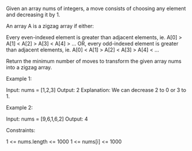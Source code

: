Given an array nums of integers, a move consists of choosing any element and
decreasing it by 1.

An array A is a zigzag array if either:


Every even-indexed element is greater than adjacent elements, ie. A[0] > A[1]
< A[2] > A[3] < A[4] > ...
OR, every odd-indexed element is greater than adjacent elements, ie. A[0] <
A[1] > A[2] < A[3] > A[4] < ...


Return the minimum number of moves to transform the given array nums into a
zigzag array.


Example 1:


Input: nums = [1,2,3]
Output: 2
Explanation: We can decrease 2 to 0 or 3 to 1.


Example 2:


Input: nums = [9,6,1,6,2]
Output: 4



Constraints:


1 <= nums.length <= 1000
1 <= nums[i] <= 1000




